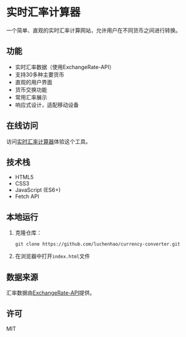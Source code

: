 # 实时汇率计算器

一个简单、直观的实时汇率计算网站，允许用户在不同货币之间进行转换。

## 功能

- 实时汇率数据（使用ExchangeRate-API）
- 支持30多种主要货币
- 直观的用户界面
- 货币交换功能
- 常用汇率展示
- 响应式设计，适配移动设备

## 在线访问

访问[实时汇率计算器](https://luchenhao.github.io/currency-converter/)体验这个工具。

## 技术栈

- HTML5
- CSS3
- JavaScript (ES6+)
- Fetch API

## 本地运行

1. 克隆仓库：
   ```
   git clone https://github.com/luchenhao/currency-converter.git
   ```

2. 在浏览器中打开`index.html`文件

## 数据来源

汇率数据由[ExchangeRate-API](https://www.exchangerate-api.com)提供。

## 许可

MIT
